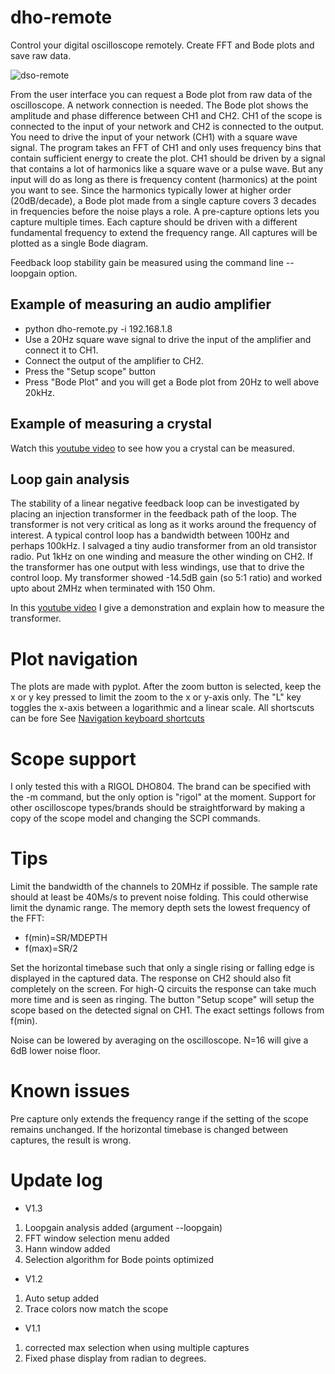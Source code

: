 # dho-remote
Control your digital oscilloscope remotely. Create FFT and Bode plots and save raw data.

![dso-remote](https://github.com/user-attachments/assets/7ea66529-6ad8-4621-9ad9-0dd2b22d09b0)


From the user interface you can request a Bode plot from raw data of the oscilloscope. A network connection is needed.
The Bode plot shows the amplitude and phase difference between CH1 and CH2. CH1 of the scope is connected to the input
of your network and CH2 is connected to the output. You need to drive the input of your network (CH1) with a square wave
signal. The program takes an FFT of CH1 and only uses frequency bins that contain sufficient energy to create the plot. 
CH1 should be driven by a signal that contains a lot of harmonics like a square wave or a pulse wave. 
But any input will do as long as there is frequency content (harmonics) at the point you want to see.
Since the harmonics typically lower at higher order (20dB/decade), a Bode plot made from a single capture covers
3 decades in frequencies before the noise plays a role.
A pre-capture options lets you capture multiple times. Each capture should be driven with a different fundamental frequency
to extend the frequency range. All captures will be plotted as a single Bode diagram.

Feedback loop stability gain be measured using the command line --loopgain option.


## Example of measuring an audio amplifier

* python dho-remote.py -i 192.168.1.8
* Use a 20Hz square wave signal to drive the input of the amplifier and connect it to CH1.
* Connect the output of the amplifier to CH2.
* Press the "Setup scope" button
* Press "Bode Plot" and you will get a Bode plot from 20Hz to well above 20kHz.

## Example of measuring a crystal
Watch this [youtube video](https://www.youtube.com/watch?v=M2XBamR0O_g) to see how you a crystal can be measured.

## Loop gain analysis
The stability of a linear negative feedback loop can be investigated by placing an injection transformer in the feedback path of the loop.
The transformer is not very critical as long as it works around the frequency of interest. A typical control loop has
a bandwidth between 100Hz and perhaps 100kHz. I salvaged a tiny audio transformer from an old transistor radio. 
Put 1kHz on one winding and measure the other winding on CH2. If the transformer has one output with less windings, 
use that to drive the control loop. My transformer showed -14.5dB gain (so 5:1 ratio) and worked upto about 2MHz when
terminated with 150 Ohm.

In this [youtube video](https://www.youtube.com/watch?v=Dlk0V3aPnzg) I give a demonstration and explain how to measure the
transformer.

# Plot navigation
The plots are made with pyplot. After the zoom button is selected, keep the x or y key pressed to limit the zoom to
the x or y-axis only.
The "L" key toggles the x-axis between a logarithmic and a linear scale.
All shortscuts can be fore
See [Navigation keyboard shortcuts](https://matplotlib.org/stable/users/explain/figure/interactive.html#navigation-keyboard-shortcuts)

# Scope support
I only tested this with a RIGOL DHO804. The brand can be specified with the -m command, but the only option is "rigol"
at the moment. Support for other oscilloscope types/brands should be straightforward by making a copy of the scope model
and changing the SCPI commands.

# Tips
Limit the bandwidth of the channels to 20MHz if possible. The sample rate should at least be 40Ms/s to prevent noise folding. 
This could otherwise limit the dynamic range. The memory depth sets the lowest frequency of the FFT:
* f(min)=SR/MDEPTH
* f(max)=SR/2

Set the horizontal timebase such that only a single rising or falling edge is displayed in the captured data. The response 
on CH2 should also fit completely on the screen. For high-Q circuits the response can take much more time and is seen as
ringing. The button "Setup scope" will setup the scope based on the detected signal on CH1.
The exact settings follows from f(min).

Noise can be lowered by averaging on the oscilloscope. N=16 will give a 6dB lower noise floor.
# Known issues
Pre capture only extends the frequency range if the setting of the scope remains unchanged. If the horizontal timebase 
is changed between captures, the result is wrong.

# Update log
* V1.3
1. Loopgain analysis added (argument --loopgain)
2. FFT window selection menu added
3. Hann window added
4. Selection algorithm for Bode points optimized
* V1.2
1. Auto setup added
2. Trace colors now match the scope
* V1.1
1. corrected max selection when using multiple captures
2. Fixed phase display from radian to degrees.
